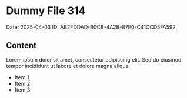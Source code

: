 # Dummy File 314

Date: 2025-04-03
ID: AB2FDDAD-B0CB-4A2B-87E0-C41CCD5FA592

## Content

Lorem ipsum dolor sit amet, consectetur adipiscing elit.
Sed do eiusmod tempor incididunt ut labore et dolore magna aliqua.

* Item 1
* Item 2
* Item 3

